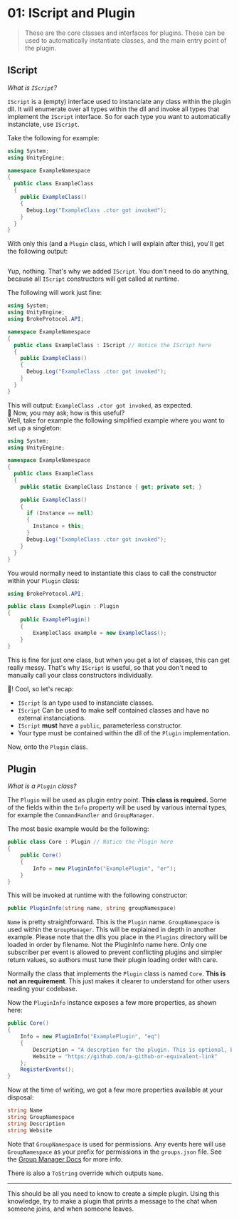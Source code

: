 # 01: IScript and Plugin

> These are the core classes and interfaces for plugins. These can be used to automatically instantiate classes, and the main entry point of the plugin.

## IScript

_What is `IScript`?_

`IScript` is a (empty) interface used to instanciate any class within the plugin dll. It will enumerate over all types within the dll and invoke all types that implement the `IScript` interface. So for each type you want to automatically instanciate, use `IScript`.

Take the following for example:

```csharp
using System;
using UnityEngine;

namespace ExampleNamespace
{
  public class ExampleClass
  {
    public ExampleClass()
    {
      Debug.Log("ExampleClass .ctor got invoked");
    }
  }
}
```

With only this (and a `Plugin` class, which I will explain after this), you'll get the following output:  
```

```
Yup, nothing. That's why we added `IScript`. You don't need to do anything, because all `IScript` constructors will get called at runtime.

The following will work just fine:

```csharp
using System;
using UnityEngine;
using BrokeProtocol.API;

namespace ExampleNamespace
{
  public class ExampleClass : IScript // Notice the IScript here
  {
    public ExampleClass()
    {
      Debug.Log("ExampleClass .ctor got invoked");
    }
  }
}
```
This will output: `ExampleClass .ctor got invoked`, as expected.  
:tada: Now, you may ask; how is this useful?  
Well, take for example the following simplified example where you want to set up a singleton:
```csharp
using System;
using UnityEngine;

namespace ExampleNamespace
{
  public class ExampleClass
  {
    public static ExampleClass Instance { get; private set; }

    public ExampleClass()
    {
      if (Instance == null)
      {
        Instance = this;
      }
      Debug.Log("ExampleClass .ctor got invoked");
    }
  }
}
```

You would normally need to instantiate this class to call the constructor within your `Plugin` class:

```csharp
using BrokeProtocol.API;

public class ExamplePlugin : Plugin
{
    public ExamplePlugin()
    {
        ExampleClass example = new ExampleClass();
    }
}
```

This is fine for just one class, but when you get a lot of classes, this can get really messy. That's why `IScript` is useful, so that you don't need to manually call your class constructors individually.

:tada:! Cool, so let's recap:
- `IScript` Is an type used to instanciate classes.
- `IScript` Can be used to make self contained classes and have no external instanciations.
- `IScript` **must** have a `public`, parameterless constructor.
- Your type must be contained within the dll of the `Plugin` implementation.

Now, onto the `Plugin` class.

## Plugin

_What is a `Plugin` class?_

The `Plugin` will be used as plugin entry point. **This class is required.** Some of the fields within the `Info` property will be used by various internal types, for example the `CommandHandler` and `GroupManager`.

The most basic example would be the following:

```csharp
public class Core : Plugin // Notice the Plugin here
{
    public Core()
    {
        Info = new PluginInfo("ExamplePlugin", "er");
    }
}
```

This will be invoked at runtime with the following constructor:
```csharp
public PluginInfo(string name, string groupNamespace)
```

`Name` is pretty straightforward. This is the `Plugin` name.
`GroupNamespace` is used within the `GroupManager`. This will be explained in depth in another example.
Please note that the dlls you place in the `Plugins` directory will be loaded in order by filename. Not the PluginInfo name here.
Only one subscriber per event is allowed to prevent conflicting plugins and simpler return values, so authors must tune their plugin loading order with care.

Normally the class that implements the `Plugin` class is named `Core`. **This is not an requirement**. This just makes it clearer to understand for other users reading your codebase.

Now the `PluginInfo` instance exposes a few more properties, as shown here:
```csharp
public Core()
{
    Info = new PluginInfo("ExamplePlugin", "eq")
    {
        Description = "A descrption for the plugin. This is optional, but recommended",
        Website = "https://github.com/a-github-or-equivalent-link"
    };
    RegisterEvents();
}
```

Now at the time of writing, we got a few more properties available at your disposal:
```csharp
string Name
string GroupNamespace
string Description
string Website
```

Note that `GroupNamespace` is used for permissions. Any events here will use `GroupNamespace` as your prefix for permissions in the `groups.json` file. See the [Group Manager Docs](/Examples/Server/05_GroupManager#permissions) for more info.

There is also a `ToString` override which outputs `Name`.

---

This should be all you need to know to create a simple plugin. Using this knowledge, try to make a plugin that prints a message to the chat when someone joins, and when someone leaves.
